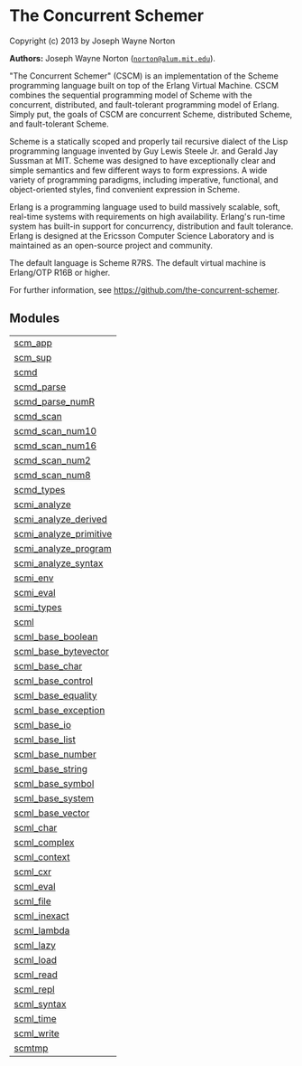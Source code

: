 

# The Concurrent Schemer #

Copyright (c) 2013 by Joseph Wayne Norton

__Authors:__ Joseph Wayne Norton ([`norton@alum.mit.edu`](mailto:norton@alum.mit.edu)).
<p>"The Concurrent Schemer" (CSCM) is an implementation of the Scheme
programming language built on top of the Erlang Virtual Machine.  CSCM
combines the sequential programming model of Scheme with the
concurrent, distributed, and fault-tolerant programming model of
Erlang.  Simply put, the goals of CSCM are concurrent Scheme,
distributed Scheme, and fault-tolerant Scheme.</p>
<p>Scheme is a statically scoped and properly tail recursive dialect of
the Lisp programming language invented by Guy Lewis Steele Jr. and
Gerald Jay Sussman at MIT.  Scheme was designed to have exceptionally
clear and simple semantics and few different ways to form expressions.
A wide variety of programming paradigms, including imperative,
functional, and object-oriented styles, find convenient expression in
Scheme.</p>
<p>Erlang is a programming language used to build massively scalable,
soft, real-time systems with requirements on high availability.
Erlang's run-time system has built-in support for concurrency,
distribution and fault tolerance.  Erlang is designed at the Ericsson
Computer Science Laboratory and is maintained as an open-source
project and community.</p>
<p>The default language is Scheme R7RS.  The default virtual machine is
Erlang/OTP R16B or higher.</p>
<p>For further information, see
<a href="https://github.com/the-concurrent-schemer">https://github.com/the-concurrent-schemer</a>.</p>


## Modules ##


<table width="100%" border="0" summary="list of modules">
<tr><td><a href="https://github.com/the-concurrent-schemer/scm/blob/master/doc/scm_app.md" class="module">scm_app</a></td></tr>
<tr><td><a href="https://github.com/the-concurrent-schemer/scm/blob/master/doc/scm_sup.md" class="module">scm_sup</a></td></tr>
<tr><td><a href="https://github.com/the-concurrent-schemer/scm/blob/master/doc/scmd.md" class="module">scmd</a></td></tr>
<tr><td><a href="https://github.com/the-concurrent-schemer/scm/blob/master/doc/scmd_parse.md" class="module">scmd_parse</a></td></tr>
<tr><td><a href="https://github.com/the-concurrent-schemer/scm/blob/master/doc/scmd_parse_numR.md" class="module">scmd_parse_numR</a></td></tr>
<tr><td><a href="https://github.com/the-concurrent-schemer/scm/blob/master/doc/scmd_scan.md" class="module">scmd_scan</a></td></tr>
<tr><td><a href="https://github.com/the-concurrent-schemer/scm/blob/master/doc/scmd_scan_num10.md" class="module">scmd_scan_num10</a></td></tr>
<tr><td><a href="https://github.com/the-concurrent-schemer/scm/blob/master/doc/scmd_scan_num16.md" class="module">scmd_scan_num16</a></td></tr>
<tr><td><a href="https://github.com/the-concurrent-schemer/scm/blob/master/doc/scmd_scan_num2.md" class="module">scmd_scan_num2</a></td></tr>
<tr><td><a href="https://github.com/the-concurrent-schemer/scm/blob/master/doc/scmd_scan_num8.md" class="module">scmd_scan_num8</a></td></tr>
<tr><td><a href="https://github.com/the-concurrent-schemer/scm/blob/master/doc/scmd_types.md" class="module">scmd_types</a></td></tr>
<tr><td><a href="https://github.com/the-concurrent-schemer/scm/blob/master/doc/scmi_analyze.md" class="module">scmi_analyze</a></td></tr>
<tr><td><a href="https://github.com/the-concurrent-schemer/scm/blob/master/doc/scmi_analyze_derived.md" class="module">scmi_analyze_derived</a></td></tr>
<tr><td><a href="https://github.com/the-concurrent-schemer/scm/blob/master/doc/scmi_analyze_primitive.md" class="module">scmi_analyze_primitive</a></td></tr>
<tr><td><a href="https://github.com/the-concurrent-schemer/scm/blob/master/doc/scmi_analyze_program.md" class="module">scmi_analyze_program</a></td></tr>
<tr><td><a href="https://github.com/the-concurrent-schemer/scm/blob/master/doc/scmi_analyze_syntax.md" class="module">scmi_analyze_syntax</a></td></tr>
<tr><td><a href="https://github.com/the-concurrent-schemer/scm/blob/master/doc/scmi_env.md" class="module">scmi_env</a></td></tr>
<tr><td><a href="https://github.com/the-concurrent-schemer/scm/blob/master/doc/scmi_eval.md" class="module">scmi_eval</a></td></tr>
<tr><td><a href="https://github.com/the-concurrent-schemer/scm/blob/master/doc/scmi_types.md" class="module">scmi_types</a></td></tr>
<tr><td><a href="https://github.com/the-concurrent-schemer/scm/blob/master/doc/scml.md" class="module">scml</a></td></tr>
<tr><td><a href="https://github.com/the-concurrent-schemer/scm/blob/master/doc/scml_base_boolean.md" class="module">scml_base_boolean</a></td></tr>
<tr><td><a href="https://github.com/the-concurrent-schemer/scm/blob/master/doc/scml_base_bytevector.md" class="module">scml_base_bytevector</a></td></tr>
<tr><td><a href="https://github.com/the-concurrent-schemer/scm/blob/master/doc/scml_base_char.md" class="module">scml_base_char</a></td></tr>
<tr><td><a href="https://github.com/the-concurrent-schemer/scm/blob/master/doc/scml_base_control.md" class="module">scml_base_control</a></td></tr>
<tr><td><a href="https://github.com/the-concurrent-schemer/scm/blob/master/doc/scml_base_equality.md" class="module">scml_base_equality</a></td></tr>
<tr><td><a href="https://github.com/the-concurrent-schemer/scm/blob/master/doc/scml_base_exception.md" class="module">scml_base_exception</a></td></tr>
<tr><td><a href="https://github.com/the-concurrent-schemer/scm/blob/master/doc/scml_base_io.md" class="module">scml_base_io</a></td></tr>
<tr><td><a href="https://github.com/the-concurrent-schemer/scm/blob/master/doc/scml_base_list.md" class="module">scml_base_list</a></td></tr>
<tr><td><a href="https://github.com/the-concurrent-schemer/scm/blob/master/doc/scml_base_number.md" class="module">scml_base_number</a></td></tr>
<tr><td><a href="https://github.com/the-concurrent-schemer/scm/blob/master/doc/scml_base_string.md" class="module">scml_base_string</a></td></tr>
<tr><td><a href="https://github.com/the-concurrent-schemer/scm/blob/master/doc/scml_base_symbol.md" class="module">scml_base_symbol</a></td></tr>
<tr><td><a href="https://github.com/the-concurrent-schemer/scm/blob/master/doc/scml_base_system.md" class="module">scml_base_system</a></td></tr>
<tr><td><a href="https://github.com/the-concurrent-schemer/scm/blob/master/doc/scml_base_vector.md" class="module">scml_base_vector</a></td></tr>
<tr><td><a href="https://github.com/the-concurrent-schemer/scm/blob/master/doc/scml_char.md" class="module">scml_char</a></td></tr>
<tr><td><a href="https://github.com/the-concurrent-schemer/scm/blob/master/doc/scml_complex.md" class="module">scml_complex</a></td></tr>
<tr><td><a href="https://github.com/the-concurrent-schemer/scm/blob/master/doc/scml_context.md" class="module">scml_context</a></td></tr>
<tr><td><a href="https://github.com/the-concurrent-schemer/scm/blob/master/doc/scml_cxr.md" class="module">scml_cxr</a></td></tr>
<tr><td><a href="https://github.com/the-concurrent-schemer/scm/blob/master/doc/scml_eval.md" class="module">scml_eval</a></td></tr>
<tr><td><a href="https://github.com/the-concurrent-schemer/scm/blob/master/doc/scml_file.md" class="module">scml_file</a></td></tr>
<tr><td><a href="https://github.com/the-concurrent-schemer/scm/blob/master/doc/scml_inexact.md" class="module">scml_inexact</a></td></tr>
<tr><td><a href="https://github.com/the-concurrent-schemer/scm/blob/master/doc/scml_lambda.md" class="module">scml_lambda</a></td></tr>
<tr><td><a href="https://github.com/the-concurrent-schemer/scm/blob/master/doc/scml_lazy.md" class="module">scml_lazy</a></td></tr>
<tr><td><a href="https://github.com/the-concurrent-schemer/scm/blob/master/doc/scml_load.md" class="module">scml_load</a></td></tr>
<tr><td><a href="https://github.com/the-concurrent-schemer/scm/blob/master/doc/scml_read.md" class="module">scml_read</a></td></tr>
<tr><td><a href="https://github.com/the-concurrent-schemer/scm/blob/master/doc/scml_repl.md" class="module">scml_repl</a></td></tr>
<tr><td><a href="https://github.com/the-concurrent-schemer/scm/blob/master/doc/scml_syntax.md" class="module">scml_syntax</a></td></tr>
<tr><td><a href="https://github.com/the-concurrent-schemer/scm/blob/master/doc/scml_time.md" class="module">scml_time</a></td></tr>
<tr><td><a href="https://github.com/the-concurrent-schemer/scm/blob/master/doc/scml_write.md" class="module">scml_write</a></td></tr>
<tr><td><a href="https://github.com/the-concurrent-schemer/scm/blob/master/doc/scmtmp.md" class="module">scmtmp</a></td></tr></table>

